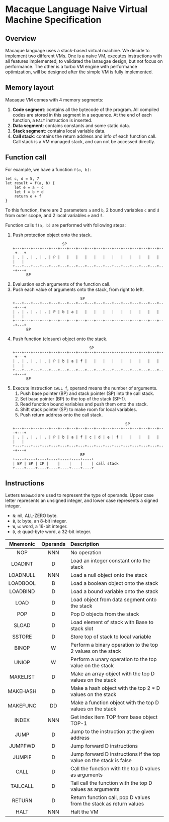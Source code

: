 Macaque Language Naive Virtual Machine Specification
=====================================================

Overview
---------

Macaque language uses a stack-based virtual machine. We decide to implement two
different VMs. One is a naive VM, executes instructions with all features
implemented, to validated the lanaugae design, but not focus on performance.
The other is a turbo VM engine with performance optimization, will be designed
after the simple VM is fully implemented.


Memory layout
--------------

Macaque VM comes with 4 memory segments:
  1. **Code segment**: contains all the bytecode of the program. All compiled
     codes are stored in this segment in a sequence. At the end of each function,
     a `HALT` instruction is inserted.
  2. **Data segment**: contains constants and some static data.
  3. **Stack segment**: contains local variable data.
  4. **Call stack**: contains the return address and info of each function call.
     Call stack is a VM managed stack, and can not be accessed directly.


Function call
--------------

For example, we have a function `f(a, b)`:
```monkey
let c, d = 5, 7
let result = f(a, b) {
    let e = a - c
    let f = b + d
    return e + f
}
```
To this function, there are 2 parameters `a` and `b`, 2 bound variables `c` and
`d` from outer scope, and 2 local variables `e` and `f`.


Function calls `f(a, b)` are performed with following steps:
  1. Push protection object onto the stack.
     ```
                           SP
     +---+---+---+---+---+---+---+---+---+---+---+---+---+---+---+---+---+---+
     | . | . | . | . | P |   |   |   |   |   |   |   |   |   |   |   |   |   |
     +---+---+---+---+---+---+---+---+---+---+---+---+---+---+---+---+---+---+
           BP
     ```
  2. Evaluation each arguments of the function call.
  3. Push each value of arguments onto the stack, from right to left.
     ```
                                   SP
     +---+---+---+---+---+---+---+---+---+---+---+---+---+---+---+---+---+---+
     | . | . | . | . | P | b | a |   |   |   |   |   |   |   |   |   |   |   |
     +---+---+---+---+---+---+---+---+---+---+---+---+---+---+---+---+---+---+
           BP
     ```
  4. Push function (closure) object onto the stack.
     ```
                                       SP
     +---+---+---+---+---+---+---+---+---+---+---+---+---+---+---+---+---+---+
     | . | . | . | . | P | b | a | f |   |   |   |   |   |   |   |   |   |   |
     +---+---+---+---+---+---+---+---+---+---+---+---+---+---+---+---+---+---+
           BP
     ```
  5. Execute instruction `CALL f`, operand means the number of arguments.
     1. Push base pointer (BP) and stack pointer (SP) into the call stack.
     2. Set base pointer (BP) to the top of the stack (SP-1).
     3. Read function bound variables and push them onto the stack.
     4. Shift stack pointer (SP) to make room for local variables.
     5. Push return address onto the call stack.
     ```
                                                       SP
     +---+---+---+---+---+---+---+---+---+---+---+---+---+---+---+---+---+---+
     | . | . | . | . | P | b | a | f | c | d | e | f |   |   |   |   |   |   |
     +---+---+---+---+---+---+---+---+---+---+---+---+---+---+---+---+---+---+
                                   BP
     +----+----+----+----+----+----+----+
     | BP | SP | IP |    |    |    |    | call stack
     +----+----+----+----+----+----+----+
     ```


Instructions
-------------

Letters `NBbWwDd` are used to represent the type of operands. Upper case letter
represents an unsigned integer, and lower case represents a signed integer.
  + `N`: nil, ALL-ZERO byte.
  + `B`, `b`: byte, an 8-bit integer.
  + `W`, `w`: word, a 16-bit integer.
  + `D`, `d`: quad-byte word, a 32-bit integer.

| Mnemonic | Operands | Description                                           |
|:--------:|:--------:|:------------------------------------------------------|
| NOP      |   NNN    | No operation
| LOADINT  |   D      | Load an integer constant onto the stack
| LOADNULL |   NNN    | Load a null object onto the stack
| LOADBOOL |   B      | Load a boolean object onto the stack
| LOADBIND |   D      | Load a bound variable onto the stack
| LOAD     |   D      | Load object from data segment onto the stack
| POP      |   D      | Pop D objects from the stack
| SLOAD    |   D      | Load element of stack with Base to stack slot
| SSTORE   |   D      | Store top of stack to local variable
| BINOP    |   W      | Perform a binary operation to the top 2 values on the stack
| UNIOP    |   W      | Perform a unary operation to the top value on the stack
| MAKELIST |   D      | Make an array object with the top D values on the stack
| MAKEHASH |   D      | Make a hash object with the top 2 * D values on the stack
| MAKEFUNC |   DD     | Make a function object with the top D values on the stack
| INDEX    |   NNN    | Get index item TOP from base object TOP-1
| JUMP     |   D      | Jump to the instruction at the given address
| JUMPFWD  |   D      | Jump forward D instructions
| JUMPIF   |   D      | Jump forward D instructions if the top value on the stack is false
| CALL     |   D      | Call the function with the top D values as arguments
| TAILCALL |   D      | Tail call the function with the top D values as arguments
| RETURN   |   D      | Return function call, pop D values from the stack as return values
| HALT     |   NNN    | Halt the VM
